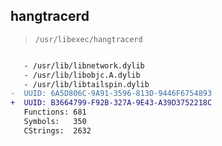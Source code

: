 ## hangtracerd

> `/usr/libexec/hangtracerd`

```diff

   - /usr/lib/libnetwork.dylib
   - /usr/lib/libobjc.A.dylib
   - /usr/lib/libtailspin.dylib
-  UUID: 6A5D806C-9A91-3596-813D-9446F6754893
+  UUID: B3664799-F92B-327A-9E43-A39D3752218C
   Functions: 681
   Symbols:   350
   CStrings:  2632

```

